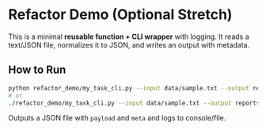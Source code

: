 # Refactor Demo (Optional Stretch)

This is a minimal **reusable function + CLI wrapper** with logging.
It reads a text/JSON file, normalizes it to JSON, and writes an output with metadata.

## How to Run
```bash
python refactor_demo/my_task_cli.py --input data/sample.txt --output reports/out.json --logfile logs/demo.log
# or
./refactor_demo/my_task_cli.py --input data/sample.txt --output reports/out.json
```
Outputs a JSON file with `payload` and `meta` and logs to console/file.